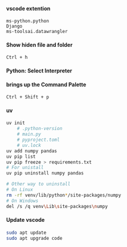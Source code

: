 
#### vscode extention
`ms-python.python`<br>
`Django`<br>
`ms-toolsai.datawrangler`<br>

#### Show hiden file and folder 
`Ctrl + h`

#### Python: Select Interpreter
#### brings up the Command Palette
`Ctrl + Shift + p`

#### uv
```bash
uv init
    # .python-version
    # main.py
    # pyproject.toml
    # uv.lock
uv add numpy pandas
uv pip list
uv pip freeze > requirements.txt
# For unistall
uv pip uninstall numpy pandas

# Other way to uninstall
# On Linux
rm -rf venv/lib/python*/site-packages/numpy
# On Windows
del /s /q venv\Lib\site-packages\numpy
```

#### Update vscode
```bash
sudo apt update
sudo apt upgrade code
```
